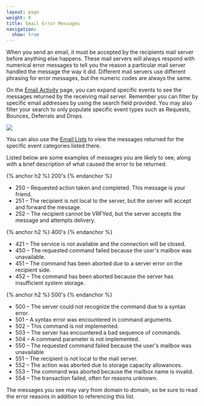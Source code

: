 ```yaml
---
layout: page
weight: 0
title: Email Error Messages
navigation:
  show: true
---
```


When you send an email, it must be accepted by the recipients mail server before anything else happens. These mail servers will always respond with numerical error messages to tell you the reason a particular mail server handled the message the way it did. Different mail servers use different phrasing for error messages, but the numeric codes are always the same.

On the [Email Activity](http://sendgrid.com/logs/index) page, you can expand specific events to see the messages returned by the receiving mail server. Remember you can filter by specific email addresses by using the search field provided. You may also filter your search to only populate specific event types such as Requests, Bounces, Deferrals and Drops.

![]({{root_url}}/images/email_error_messages.png)

You can also use the [Email Lists](http://sendgrid.com/bounces/) to view the messages returned for the specific event categories listed there.

Listed below are some examples of messages you are likely to see, along with a brief description of what caused the error to be returned.


{% anchor h2 %} 200's {% endanchor %}


-   250 – Requested action taken and completed. This message is your friend.
-   251 – The recipient is not local to the server, but the server will accept and forward the message.
-   252 – The recipient cannot be VRFYed, but the server accepts the message and attempts delivery.


{% anchor h2 %} 400's {% endanchor %}


-   421 – The service is not available and the connection will be closed.
-   450 – The requested command failed because the user's mailbox was unavailable.
-   451 – The command has been aborted due to a server error on the recipient side.
-   452 – The command has been aborted because the server has insufficient system storage.


{% anchor h2 %} 500's {% endanchor %}


-   500 – The server could not recognize the command due to a syntax error.
-   501 – A syntax error was encountered in command arguments.
-   502 – This command is not implemented.
-   503 – The server has encountered a bad sequence of commands.
-   504 – A command parameter is not implemented.
-   550 – The requested command failed because the user's mailbox was unavailable
-   551 – The recipient is not local to the mail server.
-   552 – The action was aborted due to storage capacity allowances.
-   553 – The command was aborted because the mailbox name is invalid.
-   554 – The transaction failed, often for reasons unknown.

The messages you see may vary from domain to domain, so be sure to read the error reasons in addition to referencing this list.

